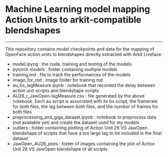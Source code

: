 # Machine Learning model mapping Action Units to arkit-compatible blendshapes
------------------------------------------------------------------------------------------------------------------------------

This repository contains model checkpoints and data for the mapping of OpenFace action units to blendshapes directly extracted with Arkit Liveface

- model.ipyng : the code, training and testing of the models
- pytorch models : folder containing multiple models
- training.md : file to track the performances of the models
- image_for_md : image folder for training.md
- au_bs_lagMeasure.ipynb : notebook that recorded the delay between action unit scripts and blendshape scripts
- AU26_r_JawOpen-lagMeasure.csv : file generated by the above notebook. Each au script is associated with its bs script, the framerate for both files, the lag between both files, and the number of frames for both files
- preprocessing_and_giga_dataset.ipynb : notebook to preprocess data (not available yet) and create the dataset used for my models
- outliers : folder containing plotting of Action Unit 26 VS JawOpen blendshape of scripts that have a too large lag to be included in the final dataset
- JawOpen_AU26_plots : folder of images containing the plot of Action Unit 26 VS JawOpen blendshape of all scripts
